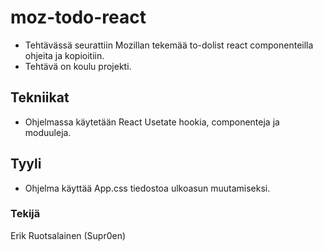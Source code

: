 # moz-todo-react
* Tehtävässä seurattiin Mozillan tekemää to-dolist react componenteilla ohjeita ja kopioitiin.
* Tehtävä on koulu projekti.
## Tekniikat
* Ohjelmassa käytetään React Usetate hookia, componenteja ja moduuleja.
## Tyyli
* Ohjelma käyttää App.css tiedostoa ulkoasun muutamiseksi.
### Tekijä 
Erik Ruotsalainen (Supr0en)
